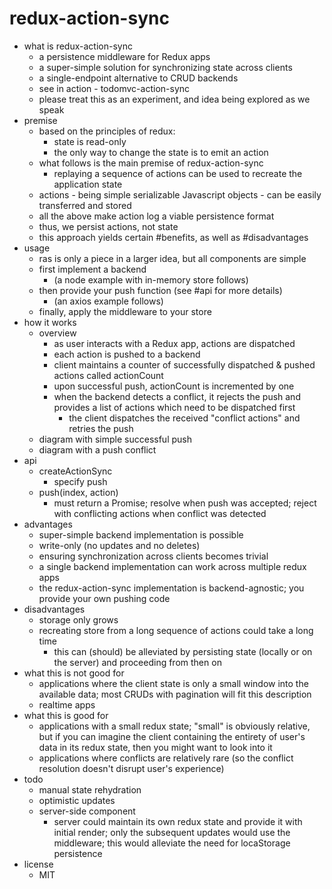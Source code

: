 # redux-action-sync

* what is redux-action-sync
  * a persistence middleware for Redux apps
  * a super-simple solution for synchronizing state across clients
  * a single-endpoint alternative to CRUD backends
  * see in action - todomvc-action-sync
  * please treat this as an experiment, and idea being explored as we speak
* premise
  * based on the principles of redux:
    * state is read-only
    * the only way to change the state is to emit an action
  * what follows is the main premise of redux-action-sync
    * replaying a sequence of actions can be used to recreate the application
      state
  * actions - being simple serializable Javascript objects - can be easily
    transferred and stored
  * all the above make action log a viable persistence format
  * thus, we persist actions, not state
  * this approach yields certain #benefits, as well as #disadvantages
* usage
  * ras is only a piece in a larger idea, but all components are simple
  * first implement a backend
    * (a node example with in-memory store follows)
  * then provide your push function (see #api for more details)
    * (an axios example follows)
  * finally, apply the middleware to your store
* how it works
  * overview
    * as user interacts with a Redux app, actions are dispatched
    * each action is pushed to a backend
    * client maintains a counter of successfully dispatched & pushed actions
      called actionCount
    * upon successful push, actionCount is incremented by one
    * when the backend detects a conflict, it rejects the push and provides a list
      of actions which need to be dispatched first
      * the client dispatches the received "conflict actions" and retries the push
  * diagram with simple successful push
  * diagram with a push conflict
* api
  * createActionSync
    * specify push
  * push(index, action)
    * must return a Promise; resolve when push was accepted; reject with
      conflicting actions when conflict was detected
* advantages
  * super-simple backend implementation is possible
  * write-only (no updates and no deletes)
  * ensuring synchronization across clients becomes trivial
  * a single backend implementation can work across multiple redux apps
  * the redux-action-sync implementation is backend-agnostic; you provide your
    own pushing code
* disadvantages
  * storage only grows
  * recreating store from a long sequence of actions could take a long time
    * this can (should) be alleviated by persisting state (locally or on the
      server) and proceeding from then on
* what this is not good for
  * applications where the client state is only a small window into the
    available data; most CRUDs with pagination will fit this description
  * realtime apps
* what this is good for
  * applications with a small redux state; "small" is obviously relative, but if
    you can imagine the client containing the entirety of user's data in its
    redux state, then you might want to look into it
  * applications where conflicts are relatively rare (so the conflict resolution
    doesn't disrupt user's experience)
* todo
  * manual state rehydration
  * optimistic updates
  * server-side component
    * server could maintain its own redux state and provide it with initial
      render; only the subsequent updates would use the middleware; this would
      alleviate the need for locaStorage persistence
* license
  * MIT
